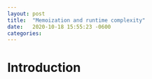 ```yaml
---
layout: post
title:  "Memoization and runtime complexity"
date:   2020-10-18 15:55:23 -0600
categories: 
---
```


# Introduction